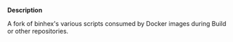 **Description**

A fork of binhex's various scripts consumed by Docker images during Build or other repositories.


